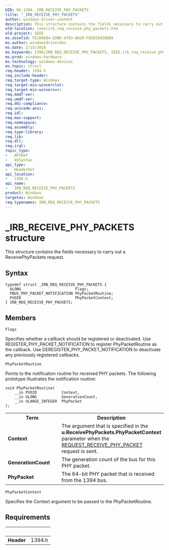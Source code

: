 ```yaml
---
UID: NS:1394._IRB_RECEIVE_PHY_PACKETS
title: "_IRB_RECEIVE_PHY_PACKETS"
author: windows-driver-content
description: This structure contains the fields necessary to carry out a ReceivePhyPackets request.
old-location: ieee\irb_req_receive_phy_packets.htm
old-project: IEEE
ms.assetid: FE160EB4-EDBD-4783-A02D-F82D2842ADD0
ms.author: windowsdriverdev
ms.date: 2/15/2018
ms.keywords: 1394/IRB_REQ_RECEIVE_PHY_PACKETS, IEEE.irb_req_receive_phy_packets, IRB_REQ_RECEIVE_PHY_PACKETS, IRB_REQ_RECEIVE_PHY_PACKETS structure [Buses], _IRB_RECEIVE_PHY_PACKETS
ms.prod: windows-hardware
ms.technology: windows-devices
ms.topic: struct
req.header: 1394.h
req.include-header: 
req.target-type: Windows
req.target-min-winverclnt: 
req.target-min-winversvr: 
req.kmdf-ver: 
req.umdf-ver: 
req.ddi-compliance: 
req.unicode-ansi: 
req.idl: 
req.max-support: 
req.namespace: 
req.assembly: 
req.type-library: 
req.lib: 
req.dll: 
req.irql: 
topic_type:
-	APIRef
-	kbSyntax
api_type:
-	HeaderDef
api_location:
-	1394.h
api_name:
-	IRB_REQ_RECEIVE_PHY_PACKETS
product: Windows
targetos: Windows
req.typenames: IRB_REQ_RECEIVE_PHY_PACKETS
---
```


# _IRB_RECEIVE_PHY_PACKETS structure
This structure contains the fields necessary to carry out a ReceivePhyPackets request.

## Syntax
````
typedef struct _IRB_REQ_RECEIVE_PHY_PACKETS {
  ULONG                        Flags;
  PBUS_PHY_PACKET_NOTIFICATION PhyPacketRoutine;
  PVOID                        PhyPacketContext;
} IRB_REQ_RECEIVE_PHY_PACKETS;
````

## Members


`Flags`

Specifies whether a callback should be registered or deactivated. Use REGISTER_PHY_PACKET_NOTIFICATION to register PhyPacketRoutine as the callback. Use DEREGISTER_PHY_PACKET_NOTIFICATION to deactivate any previously registered callbacks.

`PhyPacketRoutine`

Points to the notification routine for received PHY packets. The following prototype illustrates the notification routine:

<pre class="syntax" xml:space="preserve"><code>void PhyPacketRoutine(
    __in PVOID           Context,
    __in ULONG           GenerationCount,
    __in ULARGE_INTEGER  PhyPacket
);</code></pre>


<table>
<tr>
<th>Term</th>
<th>Description</th>
</tr>
<tr>
<td width="40%">
<a id="Context"></a><a id="context"></a><a id="CONTEXT"></a><b>Context</b>

</td>
<td width="60%">
The argument that is specified in the <b>u.ReceivePhyPackets.PhyPacketContext</b> parameter when the <a href="https://docs.microsoft.com/en-us/windows-hardware/drivers/ieee/device-driver-interface--ddi--changes-in-windows-7">REQUEST_RECEIVE_PHY_PACKET</a> request is sent.

</td>
</tr>
<tr>
<td width="40%">
<a id="GenerationCount"></a><a id="generationcount"></a><a id="GENERATIONCOUNT"></a><b>GenerationCount</b>

</td>
<td width="60%">
The generation count of the bus for this PHY packet.

</td>
</tr>
<tr>
<td width="40%">
<a id="PhyPacket"></a><a id="phypacket"></a><a id="PHYPACKET"></a><b>PhyPacket</b>

</td>
<td width="60%">
The 64-bit PHY packet that is received from the 1394 bus.

</td>
</tr>
</table>

`PhyPacketContext`

Specifies the Context argument to be passed to the PhyPacketRoutine.


## Requirements
| &nbsp; | &nbsp; |
| ---- |:---- |
| **Header** | 1394.h |